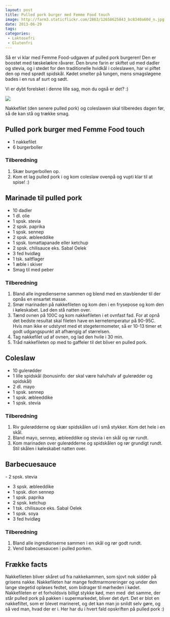 ```yaml
---
layout: post
title: Pulled pork burger med Femme Food touch
image: http://farm3.staticflickr.com/2863/12658625843_bc8340a60d_n.jpg
date: 2013-06-29
tags:
categories:
 - Laktosefri
 - Glutenfri
---
```

Så er vi klar med Femme Food-udgaven af pulled pork burgeren! Den er boostet med
tæskelækre råvarer. Den brune farin er skiftet ud med dadler og stevia, og i
stedet for den traditionelle hvidkål i coleslawen, har vi piftet den op med
sprødt spidskål.  Kødet smelter på tungen, mens smagsløgene bades i en rus af
surt og sødt.

Vi er dybt forelsket i denne lille sag, mon du også er det? :)

[ ![](http://4.bp.blogspot.com/-zlaqCipeuHI/Uc7lo-gYdhI/AAAAAAAAA_U/WVP3MR4Hg5A/s600/Pulled_pork_burger.jpg) ](http://4.bp.blogspot.com/-zlaqCipeuHI/Uc7lo-gYdhI/AAAAAAAAA_U/WVP3MR4Hg5A/s600/Pulled_pork_burger.jpg)

Nakkefilet (den senere pulled pork) og coleslawen skal tilberedes dagen før, så
de kan stå og trække smag.

## Pulled pork burger med Femme Food touch
- 1 nakkefilet
- 6 burgerboller

### Tilberedning
1. Skær burgerbollen op.
2. Kom et lag pulled pork i og kom coleslaw ovenpå og vupti klar til at spise! :)

## Marinade til pulled pork
- 10 dadler
- 1 dl. olie
- 1 spsk. stevia
- 2 spsk. paprika
- 1 spsk. sennep
- 2 spsk. æbleeddike
- 1 spsk. tomattapanade eller ketchup
- 2 spsk. chilisauce eks. Sabal Oelek
- 3 fed hvidløg
- 1 tsk. saltflager
- 1 æble i skiver
- Smag til med peber

### Tilberedning
1. Bland alle ingredienserne sammen og blend med en stavblender til der opnås en
   ensartet masse.
2. Smør marinaden på nakkefileten og kom den i en frysepose og kom den i
   køleskabet. Lad den stå natten over.
3. Tænd ovnen på 100C og kom nakkefileten i et ovnfast fad. For at opnå det
   bedste resultat skal fileten have en kernetemperatur på 90-95C. Hvis man ikke
   er udstyret med et stegetermometer, så er 10-13 timer et godt udgangspunkt alt
   afhængig af størrelsen.
4. Tag nakkefilet ud af ovnen, og lad den hvile i 30 min.
5. Tråd nakkefileten op med to gaffeler til det bliver en pulled pork.

## Coleslaw
- 10 gulerødder
- 1 lille spidskål (bonusinfo: der skal være halv/halv af gulerødder og
  spidskål)
- 2 dl. mayo
- 1 spsk. sennep
- 1 spsk. æbleeddike
- 1 spsk. stevia

### Tilberedning
1. Riv gulerødderne og skær spidskålen ud i små stykker. Kom det hele i en skål.
2. Bland mayo, sennep, æbleeddike og stevia i en skål og rør rundt.
3. Kom marinaden over gulerødderne og spidskålen og rør grundigt rundt. Stil
   skålen i køleskabet natten over.


## Barbecuesauce
- 2 spsk. stevia
- 3 spsk. æbleeddike
- 1 spsk. dion sennep
- 1 spsk. paprika
- 2 spsk. ketchup
- 1 tsk. chilisauce eks. Sabal Oelek
- 1 spsk. soya 
- 3 fed hvidløg

### Tilberedning
1. Bland alle ingredienserne sammen i en skål og rør godt rundt.
2. Vend babecuesaucen i pulled porken.


## Frække facts
Nakkefileten bliver skåret ud fra nakkekammen, som sjovt nok sidder på grisens
nakke. Nakkefileten har mange fedtmarmoreringer og under den lange stegetid
opløses fedtet, som bidrager til mørheden i kødet. Nakkefileten er et
forholdsvis billigt stykke kød, men med  det samme, der står pulled pork på
pakken i supermarkedet, bliver det dyrt. Det er blot en nakkefiltet, som er
blevet marineret, og det kan man jo snildt selv gøre, og så ved man, hvad der er
i. Her har du i hvert fald opskriften på pulled pork :)
